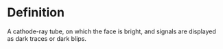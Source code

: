 # Definition

A cathode-ray tube, on which the face is bright, and signals are
displayed as dark traces or dark blips.
